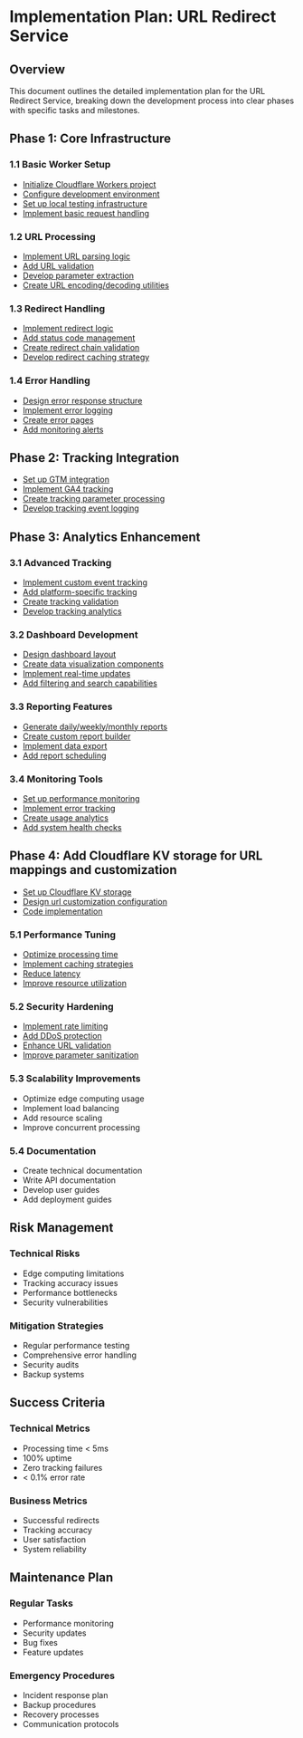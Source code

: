 # Implementation Plan: URL Redirect Service

## Overview
This document outlines the detailed implementation plan for the URL Redirect Service, breaking down the development process into clear phases with specific tasks and milestones.

## Phase 1: Core Infrastructure

### 1.1 Basic Worker Setup
- [Initialize Cloudflare Workers project](./tasks/phase1/task_1.1.1_init_workers_project.md)
- [Configure development environment](./tasks/phase1/task_1.1.2_configure_dev_env.md)
- [Set up local testing infrastructure](./tasks/phase1/task_1.1.3_setup_local_testing.md)
- [Implement basic request handling](./tasks/phase1/task_1.1.5_implement_basic_request_handling.md)

### 1.2 URL Processing
- [Implement URL parsing logic](./tasks/phase1/task_1.2.1_implement_url_parsing.md)
- [Add URL validation](./tasks/phase1/task_1.2.2_add_url_validation.md)
- [Develop parameter extraction](./tasks/phase1/task_1.2.3_develop_parameter_extraction.md)
- [Create URL encoding/decoding utilities](./tasks/phase1/task_1.2.4_create_encoding_utilities.md)

### 1.3 Redirect Handling
- [Implement redirect logic](./tasks/phase1/task_1.3.1_implement_redirect_logic.md)
- [Add status code management](./tasks/phase1/task_1.3.2_add_status_code_management.md)
- [Create redirect chain validation](./tasks/phase1/task_1.3.3_create_redirect_chain_validation.md)
- [Develop redirect caching strategy](./tasks/phase1/task_1.3.4_develop_redirect_caching_strategy.md)

### 1.4 Error Handling
- [Design error response structure](./tasks/phase1/task_1.4.1_design_error_response_structure.md)
- [Implement error logging](./tasks/phase1/task_1.4.2_implement_error_logging.md)
- [Create error pages](./tasks/phase1/task_1.4.3_create_error_pages_basic.md)
- [Add monitoring alerts](./tasks/phase1/task_1.4.4_add_monitoring_alerts_placeholder.md)

## Phase 2: Tracking Integration
- [Set up GTM integration](./tasks/phase2/task_2.1_setup_gtm_integration.md)
- [Implement GA4 tracking](./tasks/phase2/task_2.2_implement_ga4_tracking_basic.md)
- [Create tracking parameter processing](./tasks/phase2/task_2.3_create_tracking_parameter_processing.md)
- [Develop tracking event logging](./tasks/phase2/task_2.4_develop_tracking_event_logging.md)

## Phase 3: Analytics Enhancement

### 3.1 Advanced Tracking
- [Implement custom event tracking](./tasks/phase3/task_3.1.1_implement_custom_event_tracking_datalayer.md)
- [Add platform-specific tracking](./tasks/phase3/task_3.1.2_add_platform_specific_tracking_server_side.md)
- [Create tracking validation](./tasks/phase3/task_3.1.3_create_tracking_validation.md)
- [Develop tracking analytics](./tasks/phase3/task_3.1.4_develop_tracking_analytics_placeholder.md)

### 3.2 Dashboard Development
- [Design dashboard layout](./tasks/phase3/task_3.2.1_design_dashboard_layout.md)
- [Create data visualization components](./tasks/phase3/task_3.2.2_create_data_visualization_components.md)
- [Implement real-time updates](./tasks/phase3/task_3.2.3_implement_real_time_updates.md)
- [Add filtering and search capabilities](./tasks/phase3/task_3.2.4_add_filtering_and_search.md)

### 3.3 Reporting Features
- [Generate daily/weekly/monthly reports](./tasks/phase3/task_3.3.1_generate_periodic_reports.md)
- [Create custom report builder](./tasks/phase3/task_3.3.2_create_custom_report_builder.md)
- [Implement data export](./tasks/phase3/task_3.3.3_implement_data_export.md)
- [Add report scheduling](./tasks/phase3/task_3.3.4_add_report_scheduling.md)

### 3.4 Monitoring Tools
- [Set up performance monitoring](./tasks/phase3/task_3.4.1_setup_performance_monitoring.md)
- [Implement error tracking](./tasks/phase3/task_3.4.2_implement_error_tracking_alerting.md)
- [Create usage analytics](./tasks/phase3/task_3.4.3_create_usage_analytics.md)
- [Add system health checks](./tasks/phase3/task_3.4.4_add_system_health_checks.md)

## Phase 4: Add Cloudflare KV storage for URL mappings and customization
- [Set up Cloudflare KV storage](./tasks/phase4/task_4.1.1_optimize_processing_time.md)
- [Design url customization configuration](./tasks/phase4/task_4.1.2_implement_caching_strategies.md)
- [Code implementation](./tasks/phase4/task_4.1.3_reduce_latency.md)

### 5.1 Performance Tuning
- [Optimize processing time](./tasks/phase4/task_4.1.1_optimize_processing_time.md)
- [Implement caching strategies](./tasks/phase4/task_4.1.2_implement_caching_strategies.md)
- [Reduce latency](./tasks/phase4/task_4.1.3_reduce_latency.md)
- [Improve resource utilization](./tasks/phase4/task_4.1.4_improve_resource_utilization.md)

### 5.2 Security Hardening
- [Implement rate limiting](./tasks/phase4/task_4.2.1_implement_rate_limiting.md)
- [Add DDoS protection](./tasks/phase4/task_4.2.2_add_ddos_protection.md)
- [Enhance URL validation](./tasks/phase4/task_4.2.3_implement_waf_rules.md)
- [Improve parameter sanitization](./tasks/phase4/task_4.2.3_implement_waf_rules.md)

### 5.3 Scalability Improvements
- Optimize edge computing usage
- Implement load balancing
- Add resource scaling
- Improve concurrent processing

### 5.4 Documentation
- Create technical documentation
- Write API documentation
- Develop user guides
- Add deployment guides

## Risk Management

### Technical Risks
- Edge computing limitations
- Tracking accuracy issues
- Performance bottlenecks
- Security vulnerabilities

### Mitigation Strategies
- Regular performance testing
- Comprehensive error handling
- Security audits
- Backup systems

## Success Criteria

### Technical Metrics
- Processing time < 5ms
- 100% uptime
- Zero tracking failures
- < 0.1% error rate

### Business Metrics
- Successful redirects
- Tracking accuracy
- User satisfaction
- System reliability

## Maintenance Plan

### Regular Tasks
- Performance monitoring
- Security updates
- Bug fixes
- Feature updates

### Emergency Procedures
- Incident response plan
- Backup procedures
- Recovery processes
- Communication protocols 